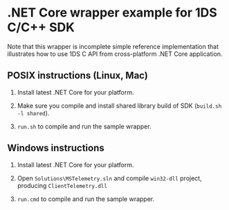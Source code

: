 # .NET Core wrapper example for 1DS C/C++ SDK

Note that this wrapper is incomplete simple reference implementation that illustrates how to use 1DS C API from cross-platform .NET Core application.

## POSIX instructions (Linux, Mac)

1. Install latest .NET Core for your platform.

2. Make sure you compile and install shared library build of SDK (`build.sh -l shared`).

3. `run.sh` to compile and run the sample wrapper.

## Windows instructions

1. Install latest .NET Core for your platform.

2. Open `Solutions\MSTelemetry.sln` and compile `win32-dll` project, producing `ClientTelemetry.dll`

3. `run.cmd` to compile and run the sample wrapper.
